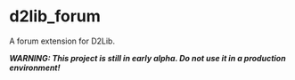 # d2lib_forum
A forum extension for D2Lib.

***WARNING: This project is still in early alpha. Do not use it in a production environment!***
